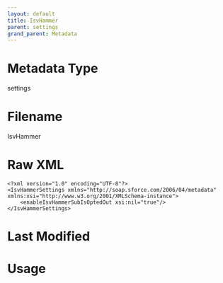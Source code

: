 ```yaml
---
layout: default
title: IsvHammer
parent: settings
grand_parent: Metadata
---
```

# Metadata Type
settings


# Filename 
IsvHammer


# Raw XML
```
<?xml version="1.0" encoding="UTF-8"?>
<IsvHammerSettings xmlns="http://soap.sforce.com/2006/04/metadata" xmlns:xsi="http://www.w3.org/2001/XMLSchema-instance">
    <enableIsvHammerSubIsOptedOut xsi:nil="true"/>
</IsvHammerSettings>
```


# Last Modified


# Usage
